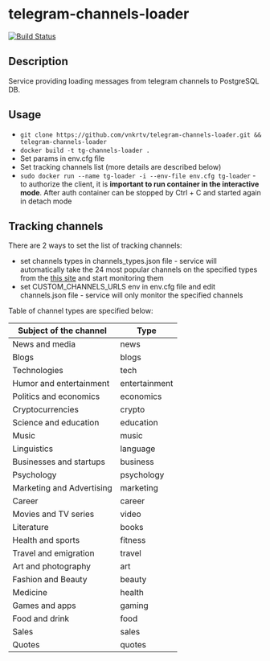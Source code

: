 # telegram-channels-loader
[![Build Status](https://travis-ci.com/vnkrtv/telegram-channels-loader.svg?branch=main)](https://travis-ci.com/vnkrtv/telegram-channels-loader)
## Description

Service providing loading messages from telegram channels to PostgreSQL DB.

## Usage  

- ```git clone https://github.com/vnkrtv/telegram-channels-loader.git && telegram-channels-loader```
- ```docker build -t tg-channels-loader .```
- Set params in env.cfg file
- Set tracking channels list (more details are described below) 
- ```sudo docker run --name tg-loader -i --env-file env.cfg tg-loader``` - to authorize the client, it is **important to run container in the interactive mode**. After auth container can be stopped by Ctrl + C and started again in detach mode

## Tracking channels

There are 2 ways to set the list of tracking channels:
- set channels types in channels_types.json file - service will automatically take the 24 most popular channels on the specified types from the [this site](https://tlgrm.ru/channels) and start monitoring them
- set CUSTOM_CHANNELS_URLS env in env.cfg file and edit channels.json file - service will only monitor the specified channels  

Table of channel types are specified below:

| Subject of the channel    | Type          |
|---------------------------|---------------|
| News and media            | news          |
| Blogs                     | blogs         |
| Technologies              | tech          |
| Humor and entertainment   | entertainment |
| Politics and economics    | economics     |
| Cryptocurrencies          | crypto        |
| Science and education     | education     |
| Music                     | music         |
| Linguistics               | language      |
| Businesses and startups   | business      |
| Psychology                | psychology    |
| Marketing and Advertising | marketing     |
| Career                    | career        |
| Movies and TV series      | video         |
| Literature                | books         |
| Health and sports         | fitness       |
| Travel and emigration     | travel        |
| Art and photography       | art           |
| Fashion and Beauty        | beauty        |
| Medicine                  | health        |
| Games and apps            | gaming        |
| Food and drink            | food          |
| Sales                     | sales         |
| Quotes                    | quotes        |